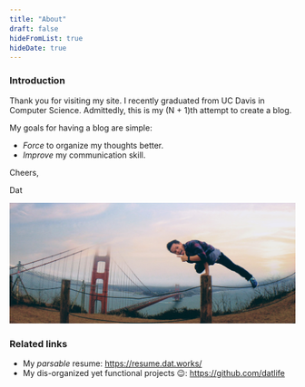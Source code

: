 ```yaml
---
title: "About"
draft: false
hideFromList: true
hideDate: true
---
```

###  Introduction
Thank you for visiting my site. I recently graduated from UC Davis in Computer Science. Admittedly, this is my (N + 1)th attempt to create a blog.

My goals for having a blog are simple:

* *Force* to organize my thoughts better.
* *Improve* my communication skill.

Cheers,

Dat

![Hello](dat_sf.jpg)
### Related links
- My *parsable* resume:
https://resume.dat.works/
- My dis-organized yet functional projects 😉:
https://github.com/datlife

